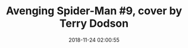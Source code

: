 ---
comics/tags:
- marvel
- dc comics
- spider-man
- captain marvel
date: 2018-11-24 02:00:55
syndicated:
- type: tumblr
  url: https://ireadcomicbooks.tumblr.com/post/180429626176
- type: twitter
  url: https://twitter.com/roytang/statuses/1066149636451311618/
title: 'Avenging Spider-Man #9, cover by Terry Dodson'
---